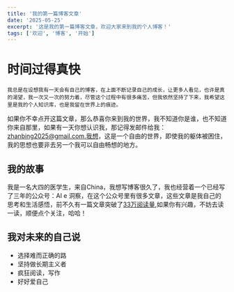 ```yaml
---
title: '我的第一篇博客文章'
date: '2025-05-25'
excerpt: '这是我的第一篇博客文章，欢迎大家来到我的个人博客！'
tags: ['欢迎', '博客', '开始']
---
```

# 时间过得真快

    我总是在设想我有一天会有自己的博客，在上面不断记录自己的成长，让更多人看见，也许是真的渴望，我一次又一次的努力着，尽管这个过程中有很多痛苦，但我依然坚持了下来，我希望这里是我的个人知识库，也是我留在世界上的痕迹。

如果你不幸点开这篇文章，那么恭喜你来到我的世界，我不知道你是谁，也不知道你来自那里，如果有一天你想认识我，那记得发邮件给我：zhanbing2025@gmail.com.我想，这是一个自由的世界，即使我的躯体被困住，我的思想也要非去另一个我可以自由畅想的地方。

## 我的故事

我是一名大四的医学生，来自China，我想写博客很久了，我也经营着一个已经写了三年的公众号：AI e 洞察，在这个公众号里有很多文章，这些文章是我自己的思考和生活感悟，前不久有一篇文章突破了[33万阅读量](https://mp.weixin.qq.com/s/Cb3J7bMvdPHv83cIl0I1eA),如果你有兴趣，不妨去读一读，顺便点个关注，哈哈！

## 我对未来的自己说

- 选择难而正确的路
- 坚持做长期主义者
- 疯狂阅读，写作
- 好好爱自己